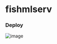# fishmlserv

### Deploy
![image](https://github.com/user-attachments/assets/3e4b723e-011e-4255-9071-84895c85d19f)
